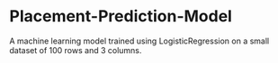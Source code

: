 # Placement-Prediction-Model
A machine learning model trained using LogisticRegression on a small dataset of 100 rows and 3 columns.
